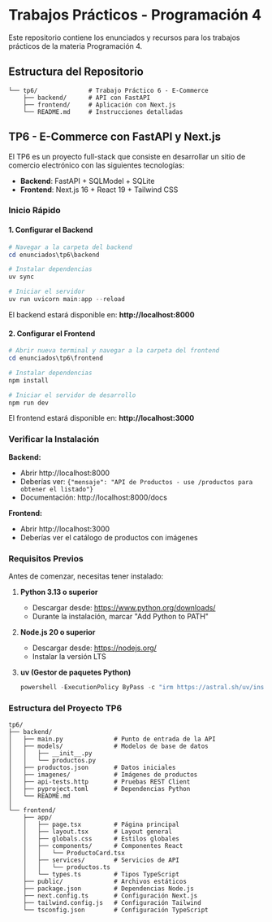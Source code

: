 # Trabajos Prácticos - Programación 4

Este repositorio contiene los enunciados y recursos para los trabajos prácticos de la materia Programación 4.

## Estructura del Repositorio

```
└── tp6/              # Trabajo Práctico 6 - E-Commerce
    ├── backend/      # API con FastAPI
    ├── frontend/     # Aplicación con Next.js
    └── README.md     # Instrucciones detalladas
```

## TP6 - E-Commerce con FastAPI y Next.js

El TP6 es un proyecto full-stack que consiste en desarrollar un sitio de comercio electrónico con las siguientes tecnologías:

- **Backend**: FastAPI + SQLModel + SQLite
- **Frontend**: Next.js 16 + React 19 + Tailwind CSS

### Inicio Rápido

#### 1. Configurar el Backend

```powershell
# Navegar a la carpeta del backend
cd enunciados\tp6\backend

# Instalar dependencias
uv sync

# Iniciar el servidor
uv run uvicorn main:app --reload
```

El backend estará disponible en: **http://localhost:8000**

#### 2. Configurar el Frontend

```powershell
# Abrir nueva terminal y navegar a la carpeta del frontend
cd enunciados\tp6\frontend

# Instalar dependencias
npm install

# Iniciar el servidor de desarrollo
npm run dev
```

El frontend estará disponible en: **http://localhost:3000**

### Verificar la Instalación

**Backend:**
- Abrir http://localhost:8000
- Deberías ver: `{"mensaje": "API de Productos - use /productos para obtener el listado"}`
- Documentación: http://localhost:8000/docs

**Frontend:**
- Abrir http://localhost:3000
- Deberías ver el catálogo de productos con imágenes

### Requisitos Previos

Antes de comenzar, necesitas tener instalado:

1. **Python 3.13 o superior**
   - Descargar desde: https://www.python.org/downloads/
   - Durante la instalación, marcar "Add Python to PATH"

2. **Node.js 20 o superior**
   - Descargar desde: https://nodejs.org/
   - Instalar la versión LTS

3. **uv (Gestor de paquetes Python)**
   ```powershell
   powershell -ExecutionPolicy ByPass -c "irm https://astral.sh/uv/install.ps1 | iex"
   ```


### Estructura del Proyecto TP6

```
tp6/
├── backend/
│   ├── main.py              # Punto de entrada de la API
│   ├── models/              # Modelos de base de datos
│   │   ├── __init__.py
│   │   └── productos.py
│   ├── productos.json       # Datos iniciales
│   ├── imagenes/            # Imágenes de productos
│   ├── api-tests.http       # Pruebas REST Client
│   ├── pyproject.toml       # Dependencias Python
│   └── README.md
│
└── frontend/
    ├── app/
    │   ├── page.tsx         # Página principal
    │   ├── layout.tsx       # Layout general
    │   ├── globals.css      # Estilos globales
    │   ├── components/      # Componentes React
    │   │   └── ProductoCard.tsx
    │   ├── services/        # Servicios de API
    │   │   └── productos.ts
    │   └── types.ts         # Tipos TypeScript
    ├── public/              # Archivos estáticos
    ├── package.json         # Dependencias Node.js
    ├── next.config.ts       # Configuración Next.js
    ├── tailwind.config.js   # Configuración Tailwind
    └── tsconfig.json        # Configuración TypeScript
```

